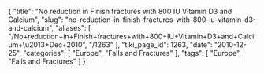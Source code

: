 {
    "title": "No reduction in Finish fractures with 800 IU Vitamin D3 and Calcium",
    "slug": "no-reduction-in-finish-fractures-with-800-iu-vitamin-d3-and-calcium",
    "aliases": [
        "/No+reduction+in+Finish+fractures+with+800+IU+Vitamin+D3+and+Calcium+\u2013+Dec+2010",
        "/1263"
    ],
    "tiki_page_id": 1263,
    "date": "2010-12-25",
    "categories": [
        "Europe",
        "Falls and Fractures"
    ],
    "tags": [
        "Europe",
        "Falls and Fractures"
    ]
}